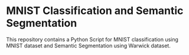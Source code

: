 # MNIST Classification and Semantic Segmentation

This repository contains a Python Script for MNIST classification using MNIST dataset and Semantic Segmentation using Warwick dataset. 
